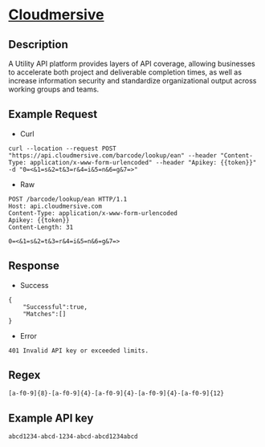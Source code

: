 # [Cloudmersive](https://api.cloudmersive.com/)

## __Description__
A Utility API platform provides layers of API coverage, allowing businesses to accelerate both project and deliverable completion times, as well as increase information security and standardize organizational output across working groups and teams.

## __Example Request__
* Curl
```
curl --location --request POST "https://api.cloudmersive.com/barcode/lookup/ean" --header "Content-Type: application/x-www-form-urlencoded" --header "Apikey: {{token}}" -d "0=<&1=s&2=t&3=r&4=i&5=n&6=g&7=>"
```

* Raw
```
POST /barcode/lookup/ean HTTP/1.1
Host: api.cloudmersive.com
Content-Type: application/x-www-form-urlencoded
Apikey: {{token}}
Content-Length: 31

0=<&1=s&2=t&3=r&4=i&5=n&6=g&7=>
```

## __Response__
* Success
```
{
    "Successful":true,
    "Matches":[]
}
```
* Error
```
401 Invalid API key or exceeded limits.
```
## __Regex__
```
[a-f0-9]{8}-[a-f0-9]{4}-[a-f0-9]{4}-[a-f0-9]{4}-[a-f0-9]{12}
```

## __Example API key__
```
abcd1234-abcd-1234-abcd-abcd1234abcd
```